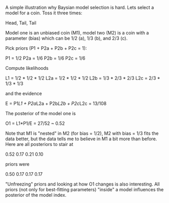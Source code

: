 A simple illustration why Baysian model selection is hard. Lets select
a model for a coin. Toss it three times:

Head, Tail, Tail

Model one is an unbiased coin (M1), model two (M2) is a coin with a
parameter (bias) which can be 1/2 (a), 1/3 (b), and 2/3 (c).

Pick priors (P1 + P2a + P2b + P2c = 1):

P1 = 1/2
P2a = 1/6
P2b = 1/6
P2c = 1/6

Compute likelihoods

L1 = 1/2 * 1/2 * 1/2
L2a = 1/2 * 1/2 * 1/2
L2b = 1/3 * 2/3 * 2/3
L2c = 2/3 * 1/3 * 1/3

and the evidence

E = P1*L1 + P2a*L2a + P2b*L2b + P2c*L2c = 13/108

The posterior of the model one is

O1 = L1*P1/E = 27/52 ~ 0.52

Note that M1 is "nested" in M2 (for bias = 1/2), M2 with bias = 1/3
fits the data better, but the data tells me to believe in M1 a bit more
than before. Here are all posteriors to stair at

0.52 0.17 0.21 0.10

priors were

0.50 0.17 0.17 0.17

"Unfreezing" priors and looking at how O1 changes is also
interesting. All priors (not only for best-fitting parameters)
"inside" a model influences the posterior of the model index.
